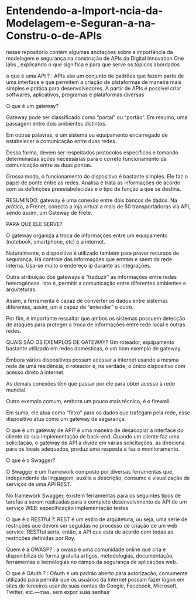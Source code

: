 # Entendendo-a-Import-ncia-da-Modelagem-e-Seguran-a-na-Constru-o-de-APIs
nesse repositório contém algumas anotações sobre a  importância da modelagem e segurança na construção de APIs da Digital Innovation One labs  , explicando o que significa e para que serve os tópicos abordados   



o que é uma API ? : APIs são um conjunto de padrões que fazem parte de uma interface e que permitem a criação de plataformas de maneira mais simples e prática para desenvolvedores. A partir de APIs é possível criar softwares, aplicativos, programas e plataformas diversas

O que é um gateway?

Gateway pode ser classificado como “portal” ou “portão”. Em resumo, uma passagem entre dois ambientes distintos.

Em outras palavras, é um sistema ou equipamento encarregado de estabelecer a comunicação entre duas redes.

Dessa forma, devem ser respeitados protocolos específicos e tomando determinadas ações necessárias para o correto funcionamento da comunicação entre as duas pontas.

Grosso modo, o funcionamento do dispositivo é bastante simples. Ele faz o papel de ponte entre as redes. Analisa e trata as informações de acordo com as definições preestabelecidas e o tipo de função a que se destina.

RESUMINDO:  gateway é uma conexão entre dois bancos de dados. Na prática, a Frenet, conecta a loja virtual a mais de 50 transportadoras via API, sendo assim, um Gateway de Frete.


PARA QUE  ELE SERVE?

O gateway  organiza a troca de informações entre um equipamento (notebook, smartphone, etc) e a internet.

Naturalmente, o dispositivo é utilizado também para prover recursos de segurança. Há controle das informações que entram e saem da rede interna. Usa-se muito o endereço ip durante as integrações.

Outra atribuição dos gateways é “traduzir” as informações entre redes heterogêneas. Isto é, permitir a comunicação entre diferentes ambientes e arquiteturas.

Assim, a ferramenta é capaz de converter os dados entre sistemas diferentes, assim, um é capaz de “entender” o outro.

Por fim, é importante ressaltar que ambos os sistemas possuem detecção de ataques para proteger a troca de informações entre rede local e outras redes.

QUAIS SÃO OS EXEMPLOS DE GATEWAY?
Um roteador, equipamento bastante utilizado em redes domésticas, é um bom exemplo de gateway.

Embora vários dispositivos possam acessar a internet usando a mesma rede de uma residência, o roteador é, na verdade, o único dispositivo com acesso direto à internet.

As demais conexões têm que passar por ele para obter acesso à rede mundial.

Outro exemplo comum, embora um pouco mais técnico, é o firewall.

Em suma, ele atua como “filtro” para os dados que trafegam pela rede, esse dispositivo atua como um gateway de segurança.




O que é um gateway de API?
 é uma maneira de desacoplar a interface do cliente da sua implementação de back-end. Quando um cliente faz uma solicitação, o gateway de API a divide em várias solicitações, as direciona para os locais adequados, produz uma resposta e faz o monitoramento.

O que é o Swagger?

O Swagger é um framework composto por diversas ferramentas que, independente da linguagem, auxilia a descrição, consumo e visualização de serviços de uma API REST. 

No framework Swagger, existem ferramentas para os seguintes tipos de tarefas a serem realizadas para o completo desenvolvimento da API de um serviço WEB: 
especificação
implementação
testes


O que é o RESTful ?:
 REST é um estilo de arquitetura, ou seja, uma série de restrições que devem ser seguidas no processo de criação de um web service. RESTful seria, então, a API que está de acordo com todas as restrições definidas por Roy.


Quem é a  OWASP? :  a owasp  é uma comunidade online que cria e disponibiliza de forma gratuita artigos, metodologias, documentação, ferramentas e tecnologias no campo da segurança de aplicações web.


  O que é OAuth ? : OAuth é um padrão aberto para autorização, comumente utilizado para permitir que os usuários da Internet possam fazer logon em sites de terceiros usando suas contas do Google, Facebook, Microsoft, Twitter, etc.—mas, sem expor suas senhas
